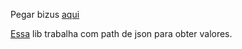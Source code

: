 Pegar bizus [aqui](https://github.com/qntfy/kazaam)

[Essa](https://github.com/Jeffail/gabs) lib trabalha com path de json para obter valores.
